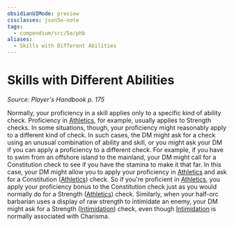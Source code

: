 ```yaml
---
obsidianUIMode: preview
cssclasses: json5e-note
tags:
  - compendium/src/5e/phb
aliases:
  - Skills with Different Abilities
---
```


# Skills with Different Abilities
*Source: Player's Handbook p. 175* 

Normally, your proficiency in a skill applies only to a specific kind of ability check. Proficiency in [Athletics](../skills.md##Athletics), for example, usually applies to Strength checks. In some situations, though, your proficiency might reasonably apply to a different kind of check. In such cases, the DM might ask for a check using an unusual combination of ability and skill, or you might ask your DM if you can apply a proficiency to a different check. For example, if you have to swim from an offshore island to the mainland, your DM might call for a Constitution check to see if you have the stamina to make it that far. In this case, your DM might allow you to apply your proficiency in [Athletics](../skills.md##Athletics) and ask for a Constitution ([Athletics](../skills.md##Athletics)) check. So if you're proficient in [Athletics](../skills.md##Athletics), you apply your proficiency bonus to the Constitution check just as you would normally do for a Strength ([Athletics](../skills.md##Athletics)) check. Similarly, when your half-orc barbarian uses a display of raw strength to intimidate an enemy, your DM might ask for a Strength ([Intimidation](../skills.md##Intimidation)) check, even though [Intimidation](../skills.md.md###Intimidation) is normally associated with Charisma.